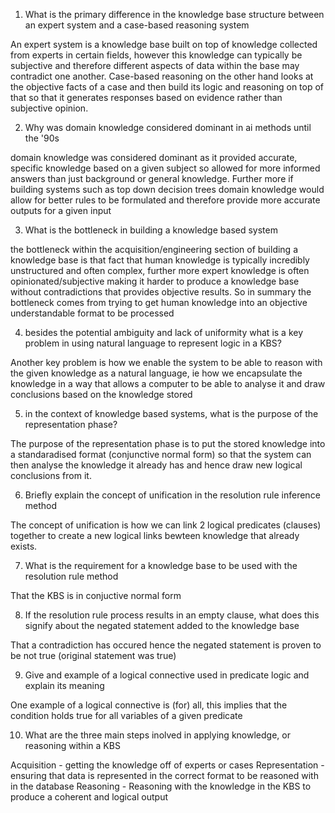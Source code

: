 1. What is the primary difference in the knowledge base structure between an expert system and a case-based reasoning system

An expert system is a knowledge base built on top of knowledge collected from experts in certain fields, however this knowledge can typically be subjective and therefore different aspects of data within the base may contradict one another. Case-based reasoning on the other hand looks at the objective facts of a case and then build its logic and reasoning on top of that so that it generates responses based on evidence rather than subjective opinion.

2. Why was domain knowledge considered dominant in ai methods until the '90s

domain knowledge was considered dominant as it provided accurate, specific knowledge based on a given subject so allowed for more informed answers than just background or general knowledge. Further more if building systems such as top down decision trees domain knowledge would allow for better rules to be formulated and therefore provide more accurate outputs for a given input

3. What is the bottleneck in building a knowledge based system

the bottleneck within the acquisition/engineering section of building a knowledge base is that fact that human knowledge is typically incredibly unstructured and often complex, further more expert knowledge is often opinionated/subjective making it harder to produce a knowledge base without contradictions that provides objective results. So in summary the bottleneck comes from trying to get human knowledge into an objective understandable format to be processed

4. besides the potential ambiguity and lack of uniformity what is a key problem in using natural language to represent logic in a KBS?

Another key problem is how we enable the system to be able to reason with the given knowledge as a natural language, ie how we encapsulate the knowledge in a way that allows a computer to be able to analyse it and draw conclusions based on the knowledge stored

5. in the context of knowledge based systems, what is the purpose of the representation phase?

The purpose of the representation phase is to put the stored knowledge into a standaradised format (conjunctive normal form) so that the system can then analyse the knowledge it already has and hence draw new logical conclusions from it.

6. Briefly explain the concept of unification in the resolution rule inference method

The concept of unification is how we can link 2 logical predicates (clauses) together to create a new logical links bewteen knowledge that already exists.

7. What is the requirement for a knowledge base to be used with the resolution rule method

That the KBS is in conjuctive normal form

8. If the resolution rule process results in an empty clause, what does this signify about the negated statement added to the knowledge base

That a contradiction has occured hence the negated statement is proven to be not true (original statement was true)

9. Give and example of a logical connective used in predicate logic and explain its meaning

One example of a logical connective is (for) all, this implies that the condition holds true for all variables of a given predicate

10. What are the three main steps inolved in applying knowledge, or reasoning within a KBS

Acquisition - getting the knowledge off of experts or cases
Representation - ensuring that data is represented in the correct format to be reasoned with in the database
Reasoning - Reasoning with the knowledge in the KBS to produce a coherent and logical output